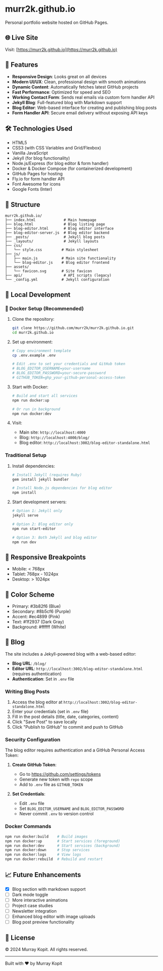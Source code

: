 # murr2k.github.io

Personal portfolio website hosted on GitHub Pages.

## 🌐 Live Site

Visit: [https://murr2k.github.io](https://murr2k.github.io)

## 🚀 Features

- **Responsive Design**: Looks great on all devices
- **Modern UI/UX**: Clean, professional design with smooth animations
- **Dynamic Content**: Automatically fetches latest GitHub projects
- **Fast Performance**: Optimized for speed and SEO
- **Working Contact Form**: Sends real emails via custom form handler API
- **Jekyll Blog**: Full-featured blog with Markdown support
- **Blog Editor**: Web-based interface for creating and publishing blog posts
- **Form Handler API**: Secure email delivery without exposing API keys

## 🛠️ Technologies Used

- HTML5
- CSS3 (with CSS Variables and Grid/Flexbox)
- Vanilla JavaScript
- Jekyll (for blog functionality)
- Node.js/Express (for blog editor & form handler)
- Docker & Docker Compose (for containerized development)
- GitHub Pages for hosting
- Fly.io for form handler API
- Font Awesome for icons
- Google Fonts (Inter)

## 📂 Structure

```
murr2k.github.io/
├── index.html             # Main homepage
├── blog.html              # Blog listing page
├── blog-editor.html       # Blog editor interface
├── blog-editor-server.js  # Blog editor backend
├── _posts/                # Jekyll blog posts
├── _layouts/              # Jekyll layouts
├── css/
│   └── style.css         # Main stylesheet
├── js/
│   ├── main.js           # Main site functionality
│   └── blog-editor.js    # Blog editor frontend
├── assets/
│   └── favicon.svg       # Site favicon
├── api/                   # API scripts (legacy)
└── _config.yml           # Jekyll configuration
```

## 🔧 Local Development

### 🐳 Docker Setup (Recommended)

1. Clone the repository:
   ```bash
   git clone https://github.com/murr2k/murr2k.github.io.git
   cd murr2k.github.io
   ```

2. Set up environment:
   ```bash
   # Copy environment template
   cp .env.example .env
   
   # Edit .env to set your credentials and GitHub token
   # BLOG_EDITOR_USERNAME=your-username
   # BLOG_EDITOR_PASSWORD=your-secure-password
   # GITHUB_TOKEN=ghp_your-github-personal-access-token
   ```

3. Start with Docker:
   ```bash
   # Build and start all services
   npm run docker:up
   
   # Or run in background
   npm run docker:dev
   ```

4. Visit:
   - Main site: `http://localhost:4000`
   - Blog: `http://localhost:4000/blog/`
   - Blog editor: `http://localhost:3002/blog-editor-standalone.html`

### Traditional Setup

1. Install dependencies:
   ```bash
   # Install Jekyll (requires Ruby)
   gem install jekyll bundler
   
   # Install Node.js dependencies for blog editor
   npm install
   ```

2. Start development servers:
   ```bash
   # Option 1: Jekyll only
   jekyll serve
   
   # Option 2: Blog editor only
   npm run start-editor
   
   # Option 3: Both Jekyll and blog editor
   npm run dev
   ```

## 📱 Responsive Breakpoints

- Mobile: < 768px
- Tablet: 768px - 1024px
- Desktop: > 1024px

## 🎨 Color Scheme

- Primary: #3b82f6 (Blue)
- Secondary: #8b5cf6 (Purple)
- Accent: #ec4899 (Pink)
- Text: #1f2937 (Dark Gray)
- Background: #ffffff (White)

## 📝 Blog

The site includes a Jekyll-powered blog with a web-based editor:

- **Blog URL**: `/blog/`
- **Editor URL**: `http://localhost:3002/blog-editor-standalone.html` (requires authentication)
- **Authentication**: Set in `.env` file

### Writing Blog Posts

1. Access the blog editor at `http://localhost:3002/blog-editor-standalone.html`
2. Enter your credentials (set in `.env` file)
3. Fill in the post details (title, date, categories, content)
4. Click "Save Post" to save locally
5. Click "Publish to GitHub" to commit and push to GitHub

### Security Configuration

The blog editor requires authentication and a GitHub Personal Access Token:

1. **Create GitHub Token**:
   - Go to https://github.com/settings/tokens
   - Generate new token with `repo` scope
   - Add to `.env` file as `GITHUB_TOKEN`

2. **Set Credentials**:
   - Edit `.env` file
   - Set `BLOG_EDITOR_USERNAME` and `BLOG_EDITOR_PASSWORD`
   - Never commit `.env` to version control

### Docker Commands

```bash
npm run docker:build    # Build images
npm run docker:up       # Start services (foreground)
npm run docker:dev      # Start services (background)
npm run docker:down     # Stop services
npm run docker:logs     # View logs
npm run docker:rebuild  # Rebuild and restart
```

## 📈 Future Enhancements

- [x] Blog section with markdown support
- [ ] Dark mode toggle
- [ ] More interactive animations
- [ ] Project case studies
- [ ] Newsletter integration
- [ ] Enhanced blog editor with image uploads
- [ ] Blog post preview functionality

## 📄 License

© 2024 Murray Kopit. All rights reserved.

---

Built with ❤️ by Murray Kopit